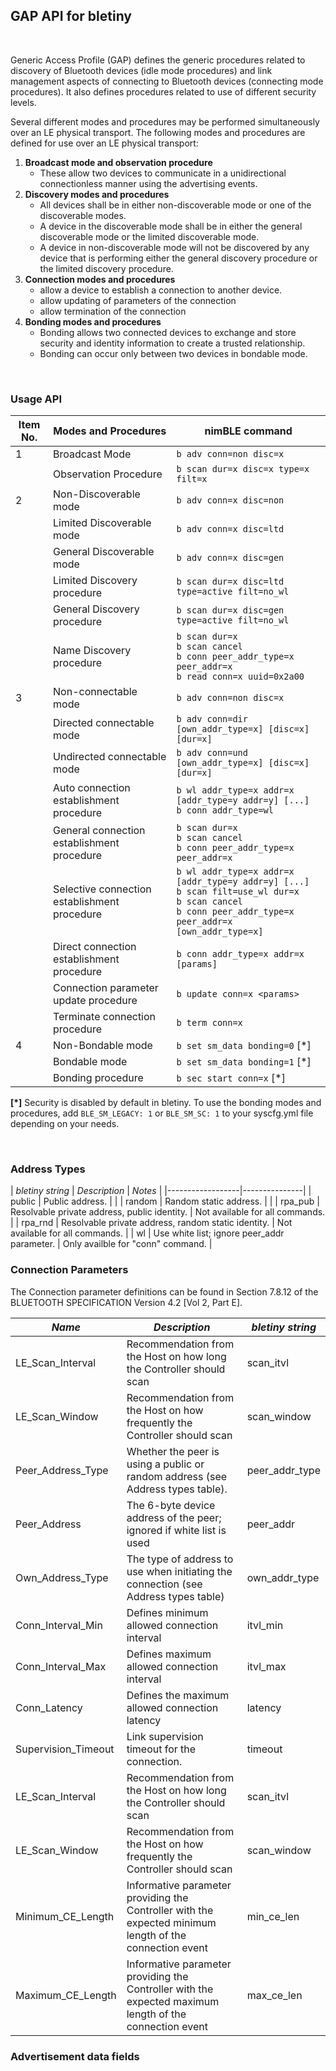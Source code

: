 
## GAP API for bletiny

<br>

Generic Access Profile (GAP) defines the generic procedures related to discovery of Bluetooth devices (idle mode procedures) and link management aspects of connecting to Bluetooth devices (connecting mode procedures). It also defines procedures related to use of different security levels. 

Several different modes and procedures may be performed simultaneously over an LE physical transport. The following modes and procedures are defined for use over an LE physical transport:1. **Broadcast mode and observation procedure**
    - These allow two devices to communicate in a unidirectional connectionless manner using the advertising events.2. **Discovery modes and procedures**
    - All devices shall be in either non-discoverable mode or one of the discoverable modes.
    - A device in the discoverable mode shall be in either the general discoverable mode or the limited discoverable mode.
    - A device in non-discoverable mode will not be discovered by any device that is performing either the general discovery procedure or the limited discovery procedure.3. **Connection modes and procedures**
    - allow a device to establish a connection to another device.
    - allow updating of parameters of the connection 
    - allow termination of the connection 4. **Bonding modes and procedures**
    - Bonding allows two connected devices to exchange and store security and identity information to create a trusted relationship. 
    - Bonding can occur only between two devices in bondable mode.


<br>


### Usage API


|**Item No.** | **Modes and Procedures** | **nimBLE command** |
|----|---------|---------------|
|  1 | Broadcast Mode | `b adv conn=non disc=x` |
|    | Observation Procedure | `b scan dur=x disc=x type=x filt=x`  |
|  2 | Non-Discoverable mode   | `b adv conn=x disc=non`  |
|    | Limited Discoverable mode   | `b adv conn=x disc=ltd`  |
|    | General Discoverable mode   | `b adv conn=x disc=gen`  |
|    | Limited Discovery procedure | `b scan dur=x disc=ltd type=active filt=no_wl`  |
|    | General Discovery procedure | `b scan dur=x disc=gen type=active filt=no_wl`  |
|    | Name Discovery procedure  | `b scan dur=x` <br> `b scan cancel` <br> `b conn peer_addr_type=x peer_addr=x` <br> `b read conn=x uuid=0x2a00` |
|  3 | Non-connectable mode   | `b adv conn=non disc=x`  |
|    | Directed connectable mode  | `b adv conn=dir [own_addr_type=x] [disc=x] [dur=x]`  |
|    | Undirected connectable mode  | `b adv conn=und [own_addr_type=x] [disc=x] [dur=x]`  |
|    | Auto connection establishment procedure   | `b wl addr_type=x addr=x [addr_type=y addr=y] [...]` <br> `b conn addr_type=wl`  |
|    | General connection establishment procedure  | `b scan dur=x` <br> `b scan cancel` <br> `b conn peer_addr_type=x peer_addr=x` |
|    | Selective connection establishment procedure | `b wl addr_type=x addr=x [addr_type=y addr=y] [...]` <br> `b scan filt=use_wl dur=x` <br> `b scan cancel` <br> `b conn peer_addr_type=x peer_addr=x [own_addr_type=x]` |
|    | Direct connection establishment procedure  | `b conn addr_type=x addr=x [params]`  |
|    | Connection parameter update procedure   | `b update conn=x <params>` |
|    | Terminate connection procedure  | `b term conn=x`  |
|  4 | Non-Bondable mode    | `b set sm_data bonding=0` [\*] |
|    | Bondable mode        | `b set sm_data bonding=1` [\*] |
|    | Bonding procedure    | `b sec start conn=x` [\*] |

**[\*]** Security is disabled by default in bletiny.  To use the bonding modes and procedures, add `BLE_SM_LEGACY: 1` or `BLE_SM_SC: 1` to your syscfg.yml file depending on your needs.

<br>

### Address Types

| *bletiny string* | *Description* | *Notes* |
|------------------|---------------|
| public           | Public address. | |
| random           | Random static address. | |
| rpa_pub          | Resolvable private address, public identity. | Not available for all commands. |
| rpa_rnd          | Resolvable private address, random static identity. | Not available for all commands. |
| wl               | Use white list; ignore peer_addr parameter. | Only availble for "conn" command. |

### Connection Parameters 

The Connection parameter definitions can be found in Section 7.8.12 of the BLUETOOTH SPECIFICATION Version 4.2 [Vol 2, Part E].

| *Name* | *Description* | *bletiny string* |
|----|---------|---------------|
| LE_Scan_Interval | Recommendation from the Host on how long the Controller should scan | scan_itvl  |
| LE_Scan_Window | Recommendation from the Host on how frequently the Controller should scan | scan_window |
| Peer_Address_Type | Whether the peer is using a public or random address (see Address types table). | peer_addr_type |
| Peer_Address | The 6-byte device address of the peer; ignored if white list is used | peer_addr |
| Own_Address_Type | The type of address to use when initiating the connection (see Address types table) | own_addr_type |
| Conn_Interval_Min | Defines minimum allowed connection interval | itvl_min  |
| Conn_Interval_Max | Defines maximum allowed connection interval |  itvl_max |
| Conn_Latency | Defines the maximum allowed connection latency | latency |
| Supervision_Timeout | Link supervision timeout for the connection. | timeout |
|LE_Scan_Interval  | Recommendation from the Host on how long the Controller should scan | scan_itvl  |
|LE_Scan_Window  |Recommendation from the Host on how frequently the Controller should scan | scan_window |
|Minimum_CE_Length  | Informative parameter providing the Controller with the expected minimum length of the connection event|  min_ce_len |
|Maximum_CE_Length |Informative parameter providing the Controller with the expected maximum length of the connection event  | max_ce_len |

### Advertisement data fields

